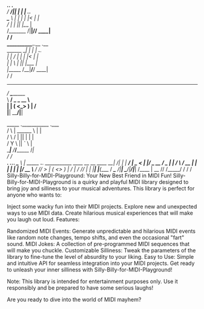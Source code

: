   _________.__.__  .__                                                   
 /   _____/|__|  | |  | ___.__.                                          
 \_____  \ |  |  | |  |<   |  |                                          
 /        \|  |  |_|  |_\___  |                                          
/_______  /|__|____/____/ ____|                                          
        \/              \/                                               
__________.__.__  .__                                                    
\______   \__|  | |  | ___.__.                                           
 |    |  _/  |  | |  |<   |  |                                           
 |    |   \  |  |_|  |_\___  |                                           
 |______  /__|____/____/ ____|                                           
        \/             \/                                                
  _____                                                                  
_/ ____\___________                                                      
\   __\/  _ \_  __ \                                                     
 |  | (  <_> )  | \/                                                     
 |__|  \____/|__|                                                        
                                                                         
   _____  .___________  .___                                             
  /     \ |   \______ \ |   |                                            
 /  \ /  \|   ||    |  \|   |                                            
/    Y    \   ||    `   \   |                                            
\____|__  /___/_______  /___|                                            
        \/            \/                                                 
__________.__                                                     .___._.
\______   \  | _____  ___.__. ___________  ____  __ __  ____    __| _/| |
 |     ___/  | \__  \<   |  |/ ___\_  __ \/  _ \|  |  \/    \  / __ | | |
 |    |   |  |__/ __ \\___  / /_/  >  | \(  <_> )  |  /   |  \/ /_/ |  \|
 |____|   |____(____  / ____\___  /|__|   \____/|____/|___|  /\____ |  __
                    \/\/   /_____/                         \/      \/  \/
Silly-Billy-for-MIDI-Playground: Your New Best Friend in MIDI Fun!
Silly-Billy-for-MIDI-Playground is a quirky and playful MIDI library designed to bring joy and silliness to your musical adventures. This library is perfect for anyone who wants to:

Inject some wacky fun into their MIDI projects.
Explore new and unexpected ways to use MIDI data.
Create hilarious musical experiences that will make you laugh out loud.
Features:

Randomized MIDI Events: Generate unpredictable and hilarious MIDI events like random note changes, tempo shifts, and even the occasional "fart" sound.
MIDI Jokes: A collection of pre-programmed MIDI sequences that will make you chuckle.
Customizable Silliness: Tweak the parameters of the library to fine-tune the level of absurdity to your liking.
Easy to Use: Simple and intuitive API for seamless integration into your MIDI projects.
Get ready to unleash your inner silliness with Silly-Billy-for-MIDI-Playground!

Note: This library is intended for entertainment purposes only. Use it responsibly and be prepared to have some serious laughs!

Are you ready to dive into the world of MIDI mayhem?
